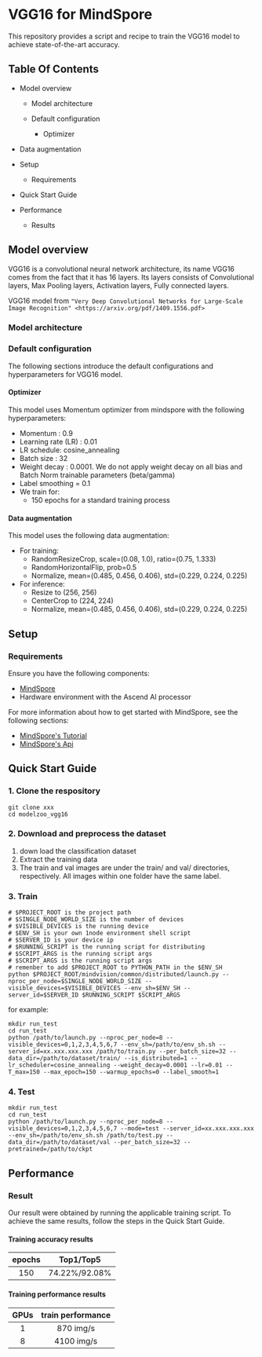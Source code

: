 # VGG16 for MindSpore

This repository provides a script and recipe to train the VGG16 model to achieve state-of-the-art accuracy.

## Table Of Contents

- Model overview

  - Model architecture

  - Default configuration

    - Optimizer
- Data augmentation
  
- Setup

  - Requirements

- Quick Start Guide

- Performance

  - Results

    

## Model overview

VGG16 is a convolutional neural network architecture, its name VGG16 comes from the fact that it has 16 layers. Its layers consists of Convolutional layers, Max Pooling layers, Activation layers, Fully connected layers.

VGG16 model from
    `"Very Deep Convolutional Networks for Large-Scale Image Recognition" <https://arxiv.org/pdf/1409.1556.pdf>`

### Model architecture


### Default configuration

The following sections introduce the default configurations and hyperparameters for VGG16 model.

#### Optimizer

This model uses Momentum optimizer from mindspore with the following hyperparameters:

- Momentum : 0.9
- Learning rate (LR) : 0.01
- LR schedule: cosine_annealing
- Batch size : 32
- Weight decay :  0.0001. We do not apply weight decay on all bias and Batch Norm trainable parameters (beta/gamma)
- Label smoothing = 0.1
- We train for:
  - 150 epochs for a standard training process

#### Data augmentation

This model uses the following data augmentation:

- For training:
  - RandomResizeCrop, scale=(0.08, 1.0), ratio=(0.75, 1.333)
  - RandomHorizontalFlip, prob=0.5
  - Normalize, mean=(0.485, 0.456, 0.406), std=(0.229, 0.224, 0.225)
- For inference:
  - Resize to (256, 256)
  - CenterCrop to (224, 224)
  - Normalize, mean=(0.485, 0.456, 0.406), std=(0.229, 0.224, 0.225)

## Setup

### Requirements

Ensure you have the following components:
  - [MindSpore](https://www.mindspore.cn/)
  - Hardware environment with the Ascend AI processor


  For more information about how to get started with MindSpore, see the
  following sections:
  - [MindSpore's Tutorial](https://www.mindspore.cn/tutorial/zh-CN/master/index.html)
  - [MindSpore's Api](https://www.mindspore.cn/api/zh-CN/master/index.html)


## Quick Start Guide

### 1. Clone the respository

```shell
git clone xxx
cd modelzoo_vgg16
```

### 2. Download and preprocess the dataset

1. down load the classification dataset
2. Extract the training data
3. The train and val images are under the train/ and val/ directories, respectively. All images within one folder have the same label.

### 3. Train

```shell
# $PROJECT_ROOT is the project path
# $SINGLE_NODE_WORLD_SIZE is the number of devices
# $VISIBLE_DEVICES is the running device
# $ENV_SH is your own 1node environment shell script
# $SERVER_ID is your device ip
# $RUNNING_SCRIPT is the running script for distributing
# $SCRIPT_ARGS is the running script args
# $SCRIPT_ARGS is the running script args
# remenber to add $PROJECT_ROOT to PYTHON_PATH in the $ENV_SH
python $PROJECT_ROOT/mindvision/common/distributed/launch.py --nproc_per_node=$SINGLE_NODE_WORLD_SIZE --visible_devices=$VISIBLE_DEVICES --env_sh=$ENV_SH --server_id=$SERVER_ID $RUNNING_SCRIPT $SCRIPT_ARGS
```

for example:

```shell
mkdir run_test
cd run_test
python /path/to/launch.py --nproc_per_node=8 --visible_devices=0,1,2,3,4,5,6,7 --env_sh=/path/to/env_sh.sh --server_id=xx.xxx.xxx.xxx /path/to/train.py --per_batch_size=32 --data_dir=/path/to/dataset/train/ --is_distributed=1 --lr_scheduler=cosine_annealing --weight_decay=0.0001 --lr=0.01 --T_max=150 --max_epoch=150 --warmup_epochs=0 --label_smooth=1
```

### 4. Test

```shell
mkdir run_test
cd run_test
python /path/to/launch.py --nproc_per_node=8 --visible_devices=0,1,2,3,4,5,6,7 --mode=test --server_id=xx.xxx.xxx.xxx --env_sh=/path/to/env_sh.sh /path/to/test.py --data_dir=/path/to/dataset/val --per_batch_size=32 --pretrained=/path/to/ckpt
```

## Performance

### Result

Our result were obtained by running the applicable training script. To achieve the same results, follow the steps in the Quick Start Guide.

#### Training accuracy results

| **epochs** |   Top1/Top5   |
| :--------: | :-----------: |
|    150     | 74.22%/92.08% |

#### Training performance results

| **GPUs** | train performance |
| :------: | :---------------: |
|    1     |   870  img/s   |
|    8     |   4100 img/s   |











